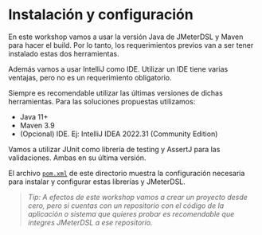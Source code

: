 # Instalación y configuración

En este workshop vamos a usar la versión Java de JMeterDSL y Maven para hacer el build. Por lo tanto, los requerimientos previos van a ser tener instalado estas dos herramientas. 

Además vamos a usar IntelliJ como IDE. Utilizar un IDE tiene varias ventajas, pero no es un requerimiento obligatorio.

Siempre es recomendable utilizar las últimas versiones de dichas herramientas. Para las soluciones propuestas utilizamos: 

* Java 11+
* Maven 3.9
* (Opcional) IDE. Ej: IntelliJ IDEA 2022.31 (Community Edition)

Vamos a utilizar JUnit como librería de testing y AssertJ para las validaciones. Ambas en su última versión.

El archivo [`pom.xml`](pom.xml) de este directorio muestra la configuración necesaria para instalar y configurar estas librerías y JMeterDSL.

>*Tip: A efectos de este workshop vamos a crear un proyecto desde cero, pero si cuentas con un repositorio con el código de la aplicación o sistema que quieres probar es recomendable que integres JMeterDSL a ese repositorio.*

